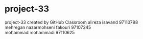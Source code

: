 
# project-33
project-33 created by GitHub Classroom
alireza isavand 97110788
mehregan nazarmohseni fakouri 97107245  
mohammad mohammadi 97110625